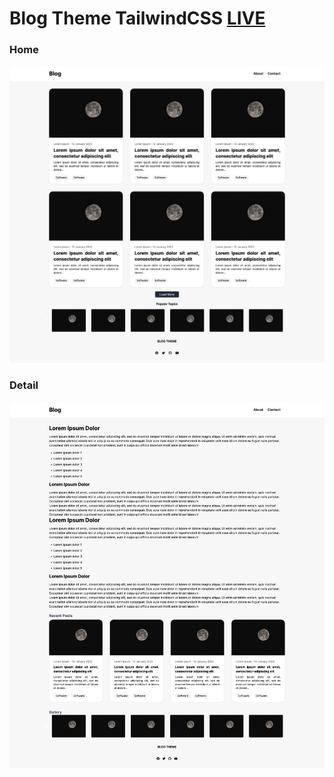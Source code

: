 # Blog Theme TailwindCSS <a href="https://musabalki.github.io/tailwind-css-project/" target="_blank">LIVE</a>

### Home
<img src="home.png" width="800"/>

### Detail
<img src="detail.png" width="800"/>
